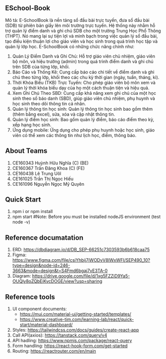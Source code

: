 ## ESchool-Book
Mô tả: E-SchoolBook là nền tảng sổ đầu bài trực tuyến, đưa sổ đầu bài (SDB) từ phiên bản giấy lên môi trường trực tuyến. Hệ thống này nhằm hỗ trợ quản lý điểm danh và ghi chú SDB cho một trường Trung Học Phổ Thông (THPT). Nó mang lại sự tiện lợi và minh bạch trong việc quản lý sổ đầu bài, tạo điều kiện thuận lợi cho giáo viên và học sinh trong quá trình học tập và quản lý lớp học. E-SchoolBook có những chức năng chính như:

1. Quản Lý Điểm Danh và Ghi Chú: Hỗ trợ giáo viên chủ nhiệm, giáo viên bộ môn, và hiệu trưởng (admin) trong quá trình điểm danh và ghi chú trên SDB của từng lớp, khối.
2. Báo Cáo và Thống Kê: Cung cấp báo cáo chi tiết về điểm danh và ghi chú theo từng lớp, khối theo các chu kỳ thời gian (ngày, tuần, tháng, kì).
3. Thời Khóa Biểu (TKB) Trực Tuyến: Cho phép giáo viên bộ môn xem và quản lý thời khóa biểu dạy của họ một cách thuận tiện và hiệu quả.
4. Xem Ghi Chú Theo SBD: Cung cấp khả năng xem ghi chú của một học sinh theo số báo danh (SBD), giúp giáo viên chủ nhiệm, phụ huynh và học sinh theo dõi thông tin cá nhân.
5. Quản lý thông tin học sinh: Quản lý thông tin học sinh bao gồm thêm (thêm bằng excel), sửa, xóa và cập nhật thông tin.
6. Quản lý điểm học sinh: Bao gồm quản lý điểm, báo cáo điểm theo kỳ, xếp hạng học sinh.
7. Ứng dụng mobile: Ứng dụng cho phép phụ huynh hoặc học sinh, giáo viên có thể xem các thông tin như lịch học, điểm, thông báo.

## About Teams
1. CE160343 Huỳnh Hữu Nghĩa (C) (BE)
2. CE160367 Trần Đăng Khoa (C) (FE)
3. CE160438 Lê Trung Uôl 
4. CE161025 Trần Thị Ngọc Hiếu 
5. CE161096 Nguyễn Ngọc Mỹ Quyên

## Quick Start
1. npm i or npm install
2. npm start
#Note: Before you must be installed nodeJS environment (test node -v)

## Reference documatation
1. ERD: https://dbdiagram.io/d/DB_SEP-66251c7303593b6b618caa75
2. Figma: https://www.figma.com/file/csiYhbij7jWODvV8IWxWFI/SEP490_10?type=design&node-id=246-3663&mode=design&t=S4Fmd6bgaj7vE3TA-0
3. Diagram: https://drive.google.com/file/d/1xg5FZZiD9Ya5-OUQly8oZQbEiKvcDOGE/view?usp=sharing
   
## Reference tools
1. UI component documents: 
   + https://mui.com/material-ui/getting-started/templates/
   + https://www.creative-tim.com/learning-lab/react/quick-start/material-dashboard/
2. Styles: https://tailwindcss.com/docs/guides/create-react-app
3. Call API(axios): https://tanstack.com/query/v4
4. API hadling: https://www.npmjs.com/package/react-query
5. Form handling: https://react-hook-form.com/get-started
7. Routing: https://reactrouter.com/en/main
   
